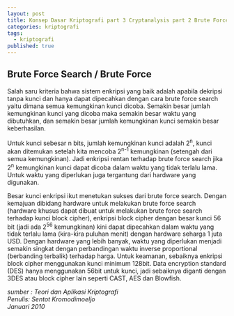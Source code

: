 ```yaml
---
layout: post
title: Konsep Dasar Kriptografi part 3 Cryptanalysis part 2 Brute Force
categories: kriptografi
tags:
  - kriptografi
published: true
---
```

## Brute Force Search / Brute Force

Salah saru kriteria bahwa sistem enkripsi  yang baik adalah apabila dekripsi tanpa kunci dan hanya dapat dipecahkan dengan cara brute force search yaitu dimana semua kemungkinan kunci dicoba. Semakin besar jumlah kemungkinan kunci yang dicoba maka semakin besar waktu yang dibutuhkan, dan semakin besar jumlah kemungkinan kunci semakin besar keberhasilan.

Untuk kunci sebesar n bits, jumlah kemungkinan kunci adalah 2<sup>n</sup>, kunci akan ditemukan setelah kita mencoba 2<sup>n-1</sup> kemungkinan (setengah dari semua kemungkinan). Jadi enkripsi rentan terhadap brute force search jika 2<sup>n</sup> kemungkinan kunci dapat dicoba dalam waktu yang tidak terlalu lama. Untuk waktu yang diperlukan juga tergantung dari hardware yang digunakan.

Besar kunci enkripsi ikut menetukan sukses dari brute force search. Dengan kemajuan dibidang hardware untuk melakukan brute force search (hardware khusus dapat dibuat untuk melakukan brute force search terhadap kunci block cipher), enkripsi block cipher dengan besar kunci 56 bit (jadi ada 2<sup>56</sup> kemungkinan) kini dapat dipecahkan dalam waktu yang tidak terlalu lama (kira-kira puluhan menit) dengan hardware seharga 1 juta USD. Dengan hardware yang lebih banyak, waktu yang diperlukan menjadi semakin singkat dengan perbandingan waktu inverse proportional (berbanding terbalik) terhadap harga. Untuk keamanan, sebaiknya enkripsi block cipher menggunakan kunci minimum 128bit. Data encryption standard (DES) hanya menggunakan 56bit untuk kunci, jadi sebaiknya diganti dengan 3DES atau block cipher lain seperti CAST, AES dan Blowfish.


_sumber : Teori dan Aplikasi Kriptografi  
Penulis: Sentot Kromodimoeljo  
Januari 2010_
